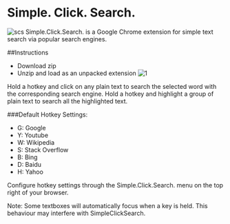 Simple. Click. Search.
=================
![scs](https://cloud.githubusercontent.com/assets/5790854/11773940/4298069c-a1fe-11e5-8649-cc55c4c06cad.png)
Simple.Click.Search. is a Google Chrome extension for simple text search via popular search engines.

##Instructions
* Download zip
* Unzip and load as an unpacked extension
![1](https://cloud.githubusercontent.com/assets/5790854/7221506/66082836-e6bb-11e4-8534-3cc708a5e26d.png)

Hold a hotkey and click on any plain text to search the selected word with the corresponding search engine. Hold a hotkey and highlight a group of plain text to search all the highlighted text.

###Default Hotkey Settings:

* G: Google
* Y: Youtube
* W: Wikipedia
* S: Stack Overflow
* B: Bing
* D: Baidu
* H: Yahoo

Configure hotkey settings through the Simple.Click.Search. menu on the top right of your browser.

Note: Some textboxes will automatically focus when a key is held. This behaviour may interfere with SimpleClickSearch.
